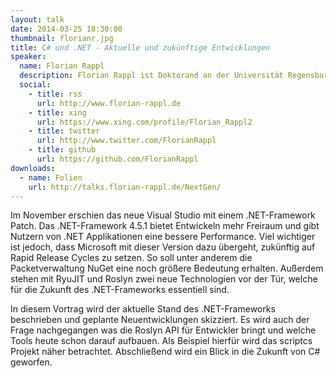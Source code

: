 ```yaml
---
layout: talk
date: 2014-03-25 18:30:00
thumbnail: florianr.jpg
title: C# und .NET - Aktuelle und zukünftige Entwicklungen
speaker:
  name: Florian Rappl
  description: Florian Rappl ist Doktorand an der Universität Regensburg und promoviert in der theoretischen Physik. Neben High Performance Computing und Webentwicklung ist er auch im Bereich Cliententwicklung unterwegs. An der Universität Regensburg hält Florian regelmäßig Vorlesungen zu den Themen "Programmierung mit C#", "Webapplications mit HTML5, CSS3 und JavaScript" und "Software Design Patterns". Florian ist Microsoft MVP im Bereich Visual C# und CodeProject MVP.
  social:
    - title: rss
      url: http://www.florian-rappl.de
    - title: xing
      url: https://www.xing.com/profile/Florian_Rappl2
    - title: twitter
      url: http://www.twitter.com/FlorianRappl
    - title: github
      url: https://github.com/FlorianRappl
downloads:
  - name: Folien
    url: http://talks.florian-rappl.de/NextGen/
---
```

Im November erschien das neue Visual Studio mit einem .NET-Framework Patch. Das .NET-Framework 4.5.1 bietet Entwickeln mehr Freiraum und gibt Nutzern von .NET Applikationen eine bessere Performance. Viel wichtiger ist jedoch, dass Microsoft mit dieser Version dazu übergeht, zukünftig auf Rapid Release Cycles zu setzen. So soll unter anderem die Packetverwaltung NuGet eine noch größere Bedeutung erhalten. Außerdem stehen mit RyuJIT und Roslyn zwei neue Technologien vor der Tür, welche für die Zukunft des .NET-Frameworks essentiell sind. 
 
In diesem Vortrag wird der aktuelle Stand des .NET-Frameworks beschrieben und geplante Neuentwicklungen skizziert. Es wird auch der Frage nachgegangen was die Roslyn API für Entwickler bringt und welche Tools heute schon darauf aufbauen. Als Beispiel hierfür wird das scriptcs Projekt näher betrachtet. Abschließend wird ein Blick in die Zukunft von C# geworfen.
